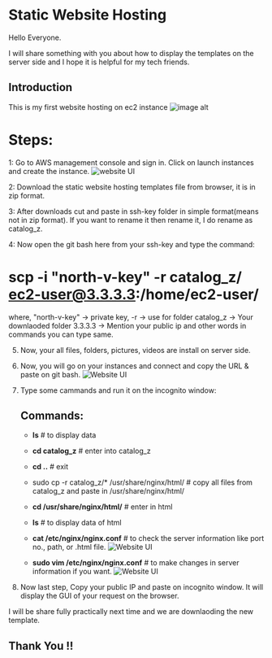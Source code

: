 # Static Website Hosting

Hello Everyone. 

I will share something with you about how to display the templates on the server side and I hope it is helpful for my tech friends.
## Introduction
This is my first website hosting on ec2 instance
![image alt](https://github.com/prakash250704/prakashgore/blob/main/ss1.png?raw=true)

# Steps:
1: Go to AWS management console and sign in. Click on launch instances and create the instance.
![website UI](./img/ss2(1).png)

2: Download the static website hosting templates file from browser, it is in zip format.

3: After downloads cut and paste in ssh-key folder in simple format(means not in zip format). If you want to rename it then rename it, I do rename as catalog_z.

4: Now open the git bash here from your ssh-key and type the command: 
# scp -i "north-v-key" -r catalog_z/ ec2-user@3.3.3.3:/home/ec2-user/
where, 
"north-v-key" -> private key,
-r -> use for folder
catalog_z -> Your downlaoded folder
3.3.3.3 -> Mention your public ip
and other words in commands you can type same.

5. Now, your all files, folders, pictures, videos are install on server side.

6. Now, you will go on your instances and connect and copy the URL & paste on git bash.
![Website UI](./img/ss3.png)

7. Type some cammands and run it on the incognito window:
    ## Commands:
    - **ls**                     # to display data
    - **cd catalog_z**          # enter into catalog_z
    - **cd ..**                 # exit
    - sudo cp -r catalog_z/* /usr/share/nginx/html/ # copy all files from catalog_z and paste in /usr/share/nginx/html/
    - **cd /usr/share/nginx/html/**    # enter in html
    - **ls**                           # to display data of html

    - **cat /etc/nginx/nginx.conf**     # to check the server information like port no., path, or .html file.
    ![Website UI](./img/ss7.png)

    - **sudo vim /etc/nginx/nginx.conf**  # to make changes in server information if you want.
    ![Website UI](./img/ss7(1).png)

8. Now last step, Copy your public IP and paste on incognito window. It will display the GUI of your request on the browser.


I will be share fully practically next time and we are downlaoding the new template.

   ## Thank You !!


